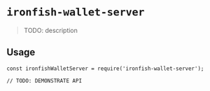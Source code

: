 # `ironfish-wallet-server`

> TODO: description

## Usage

```
const ironfishWalletServer = require('ironfish-wallet-server');

// TODO: DEMONSTRATE API
```
